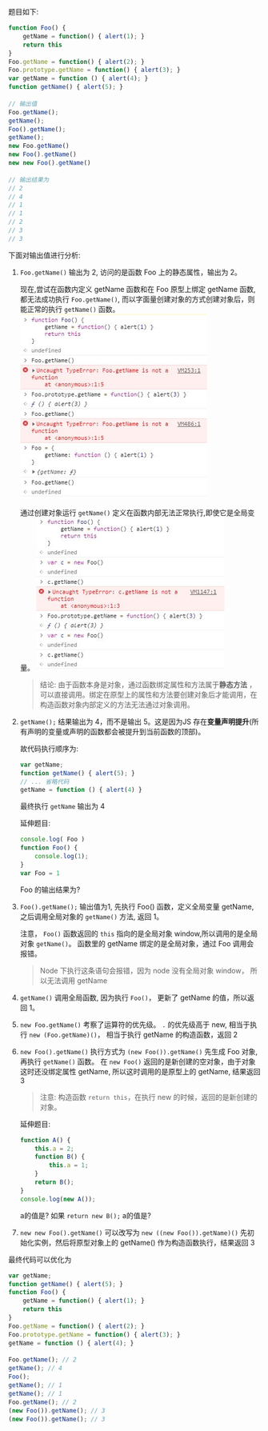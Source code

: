 题目如下:
```js
function Foo() {
    getName = function() { alert(1); }
    return this
}
Foo.getName = function() { alert(2); }
Foo.prototype.getName = function() { alert(3); }
var getName = function () { alert(4); }
function getName() { alert(5); }

// 输出值
Foo.getName();
getName();
Foo().getName();
getName();
new Foo.getName()
new Foo().getName()
new new Foo().getName()

// 输出结果为
// 2
// 4
// 1
// 1
// 2
// 3
// 3
```

下面对输出值进行分析:
1. `Foo.getName()` 输出为 2, 访问的是函数 Foo 上的静态属性，输出为 2。
   
   现在,尝试在函数内定义 getName 函数和在 Foo 原型上绑定 getName 函数, 都无法成功执行 `Foo.getName()`, 而以字面量创建对象的方式创建对象后，则能正常的执行 `getName()` 函数。
   ![尝试](../images/记一道经典的前端题/1.jpg)

   通过创建对象运行 `getName()` 定义在函数内部无法正常执行,即使它是全局变量。
   ![尝试](../images/记一道经典的前端题/2.jpg)

   > 结论: 由于函数本身是对象，通过函数绑定属性和方法属于**静态方法** ，可以直接调用。绑定在原型上的属性和方法要创建对象后才能调用，在构造函数对象内部定义的方法无法通过对象调用。

2. `getName();` 结果输出为 4，而不是输出 5。这是因为JS 存在**变量声明提升**(所有声明的变量或声明的函数都会被提升到当前函数的顶部)。

    故代码执行顺序为:
    ```js
    var getName;
    function getName() { alert(5); }
    // ... 省略代码
    getName = function () { alert(4) }
    ```
    最终执行 `getName` 输出为 4

    延伸题目:
    ```js
    console.log( Foo )
    function Foo() {
        console.log(1);
    }
    var Foo = 1
    ```
    Foo 的输出结果为?

3. `Foo().getName();` 输出值为1, 先执行 Foo() 函数，定义全局变量 getName, 之后调用全局对象的 `getName()` 方法, 返回 1。
   
   注意， `Foo()` 函数返回的 `this` 指向的是全局对象 window,所以调用的是全局对象 `getName()`。 函数里的 getName 绑定的是全局对象，通过 Foo 调用会报错。

   > Node 下执行这条语句会报错，因为 node 没有全局对象 window， 所以无法调用 getName

4. `getName()` 调用全局函数, 因为执行 `Foo()`， 更新了 getName 的值，所以返回 1。
5. `new Foo.getName()` 考察了运算符的优先级。 `.` 的优先级高于 new, 相当于执行 `new (Foo.getName)()`， 相当于执行 getName 的构造函数，返回 2
6. `new Foo().getName()` 执行方式为 `(new Foo()).getName()` 先生成 Foo 对象, 再执行 `getName()` 函数。 在 `new Foo()` 返回的是新创建的空对象，由于对象这时还没绑定属性 getName, 所以这时调用的是原型上的 getName, 结果返回3 

    > 注意: 构造函数 `return this`，在执行 new 的时候，返回的是新创建的对象。

    延伸题目:
    ```js
    function A() {
        this.a = 2;
        function B() {
            this.a = 1;
        }
        return B();
    }
    console.log(new A());
    ```
    a的值是? 如果 `return new B();` a的值是?
7. `new new Foo().getName()` 可以改写为 `new ((new Foo()).getName)()` 先初始化实例，然后将原型对象上的 getName() 作为构造函数执行，结果返回 3

最终代码可以优化为
```js
var getName;
function getName() { alert(5); }
function Foo() {
    getName = function() { alert(1); }
    return this
}
Foo.getName = function() { alert(2); }
Foo.prototype.getName = function() { alert(3); }
getName = function () { alert(4); }

Foo.getName(); // 2
getName(); // 4
Foo();
getName(); // 1
getName(); // 1
Foo.getName(); // 2
(new Foo()).getName(); // 3
(new Foo()).getName(); // 3
```